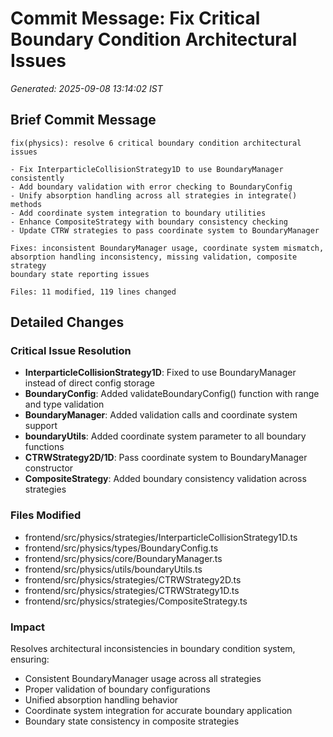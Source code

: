 # Commit Message: Fix Critical Boundary Condition Architectural Issues

*Generated: 2025-09-08 13:14:02 IST*

## Brief Commit Message

```
fix(physics): resolve 6 critical boundary condition architectural issues

- Fix InterparticleCollisionStrategy1D to use BoundaryManager consistently
- Add boundary validation with error checking to BoundaryConfig
- Unify absorption handling across all strategies in integrate() methods  
- Add coordinate system integration to boundary utilities
- Enhance CompositeStrategy with boundary consistency checking
- Update CTRW strategies to pass coordinate system to BoundaryManager

Fixes: inconsistent BoundaryManager usage, coordinate system mismatch, 
absorption handling inconsistency, missing validation, composite strategy
boundary state reporting issues

Files: 11 modified, 119 lines changed
```

## Detailed Changes

### Critical Issue Resolution
- **InterparticleCollisionStrategy1D**: Fixed to use BoundaryManager instead of direct config storage
- **BoundaryConfig**: Added validateBoundaryConfig() function with range and type validation
- **BoundaryManager**: Added validation calls and coordinate system support  
- **boundaryUtils**: Added coordinate system parameter to all boundary functions
- **CTRWStrategy2D/1D**: Pass coordinate system to BoundaryManager constructor
- **CompositeStrategy**: Added boundary consistency validation across strategies

### Files Modified
- frontend/src/physics/strategies/InterparticleCollisionStrategy1D.ts
- frontend/src/physics/types/BoundaryConfig.ts
- frontend/src/physics/core/BoundaryManager.ts
- frontend/src/physics/utils/boundaryUtils.ts
- frontend/src/physics/strategies/CTRWStrategy2D.ts
- frontend/src/physics/strategies/CTRWStrategy1D.ts
- frontend/src/physics/strategies/CompositeStrategy.ts

### Impact
Resolves architectural inconsistencies in boundary condition system, ensuring:
- Consistent BoundaryManager usage across all strategies
- Proper validation of boundary configurations
- Unified absorption handling behavior
- Coordinate system integration for accurate boundary application
- Boundary state consistency in composite strategies

